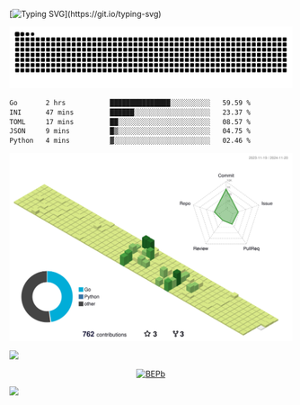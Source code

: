 [![Typing SVG](https://readme-typing-svg.demolab.com?font=JetBrains+Mono&duration=3000&center=true&vCenter=true&multiline=true&repeat=false&width=800&height=80&lines=Welcome+to+KevinMatt's+workshop;Do+not+go+gentle+into+that+good+night.)](https://git.io/typing-svg)

![snake-grid](https://raw.githubusercontent.com/kevinmatthe/kevinmatthe/output/github-contribution-grid-snake-dark.svg)

<!--START_SECTION:waka-->

```txt
Go       2 hrs           ███████████████░░░░░░░░░░   59.59 %
INI      47 mins         ██████░░░░░░░░░░░░░░░░░░░   23.37 %
TOML     17 mins         ██░░░░░░░░░░░░░░░░░░░░░░░   08.57 %
JSON     9 mins          █▒░░░░░░░░░░░░░░░░░░░░░░░   04.75 %
Python   4 mins          ▓░░░░░░░░░░░░░░░░░░░░░░░░   02.46 %
```

<!--END_SECTION:waka-->

<!--   profile-green-animate -->
![](./profile-3d-contrib/profile-green-animate.svg)

<!--  2d history skills -->
<img src="https://cr-skills-chart-widget.azurewebsites.net/api/api?username=kevinmatthe" width="auto"></img>

<p align="center"> 
<a href="https://github.com/ryo-ma/github-profile-trophy"><img src="https://github-profile-trophy.vercel.app/?username=kevinmatthe" alt="BEPb" /></a>
</p>

<img src="https://cr-ss-service.azurewebsites.net/api/ScreenShot?widget=summary&username=kevinmatthe" width="auto"></img>
